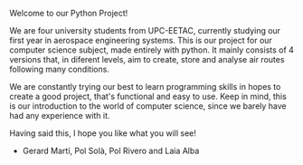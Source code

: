 Welcome to our Python Project!

We are four university students from UPC-EETAC, currently studying our first year in aerospace engineering systems. 
This is our project for our computer science subject, made entirely with python.
It mainly consists of 4 versions that, in diferent levels, aim to create, store and analyse air routes following many conditions.

We are constantly trying our best to learn programming skills in hopes to create a good project, that's functional and easy to use.
Keep in mind, this is our introduction to the world of computer science, since we barely have had any experience with it.

Having said this, I hope you like what you will see!

- Gerard Martí, Pol Solà, Pol Rivero and Laia Alba
